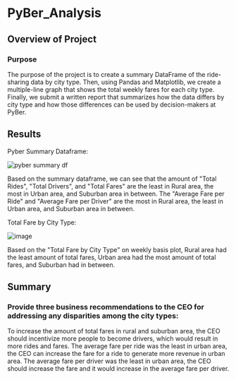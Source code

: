 # PyBer_Analysis

## Overview of Project

### Purpose
The purpose of the project is to create a summary DataFrame of the ride-sharing data by city type. Then, using Pandas and Matplotlib, we create a multiple-line graph that shows the total weekly fares for each city type. Finally, we submit a written report that summarizes how the data differs by city type and how those differences can be used by decision-makers at PyBer.

## Results
Pyber Summary Dataframe:

![pyber summary df](https://user-images.githubusercontent.com/92401000/142877882-4dff3f3b-9b49-429d-a39d-d692b5189b98.png)

Based on the summary dataframe, we can see that the amount of "Total Rides", "Total Drivers", and "Total Fares" are the least in Rural area, the most in Urban area, and Suburban area in between.
The "Average Fare per Ride" and "Average Fare per Driver" are the most in Rural area, the least in Urban area, and Suburban area in between.

Total Fare by City Type:

![image](https://user-images.githubusercontent.com/92401000/142878138-873333cc-eab9-4e3c-87b8-d21a9ca19b07.png)

Based on the "Total Fare by City Type" on weekly basis plot, Rural area had the least amount of total fares, Urban area had the most amount of total fares, and Suburban had in between.

## Summary

###  Provide three business recommendations to the CEO for addressing any disparities among the city types:
To increase the amount of total fares in rural and suburban area, the CEO should incentivize more people to become drivers, which would result in more rides and fares. The average fare per ride was the least in urban area, the CEO can increase the fare for a ride to generate more revenue in urban area. The average fare per driver was the least in urban area, the CEO should increase the fare and it would increase in the average fare per driver. 
